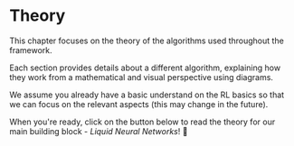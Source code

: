 # Theory

This chapter focuses on the theory of the algorithms used throughout the framework.

Each section provides details about a different algorithm, explaining how they work from a mathematical and visual perspective using diagrams.

We assume you already have a basic understand on the RL basics so that we can focus on the relevant aspects (this may change in the future).

When you're ready, click on the button below to read the theory for our main building block - *Liquid Neural Networks*! 🚀

